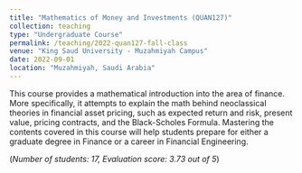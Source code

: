 ```yaml
---
title: "Mathematics of Money and Investments (QUAN127)"
collection: teaching
type: "Undergraduate Course"
permalink: /teaching/2022-quan127-fall-class
venue: "King Saud University - Muzahmiyah Campus"
date: 2022-09-01
location: "Muzahmiyah, Saudi Arabia"
---
```


This course provides a mathematical introduction into the area of finance. More specifically, it attempts to explain the math behind neoclassical theories in financial asset pricing, such as expected return and risk, present value, pricing contracts, and the Black-Scholes Formula. Mastering the contents covered in this course will help students prepare for either a graduate degree in Finance or a career in Financial Engineering. 

(*Number of students: 17, Evaluation score: 3.73 out of 5*)